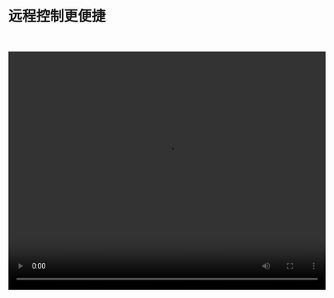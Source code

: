 # 远程控制更便捷
<br/>
<br/>
<video width="640" height="480" controls>
  <source src="https://cloud.leihoorobot.com/w/assets/video/第三单元ok/远程控制更便捷.mp4" type="video/mp4">
  Your browser does not support the video tag.
</video>
